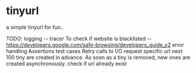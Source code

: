 tinyurl
=======

a simple tinyurl for fun.. 


TODO: 
	logging -- tracer
	To check if website is blacklisted -- https://developers.google.com/safe-browsing/developers_guide_v2 
	error handling
	Assertions
	test cases
	Retry calls to I/O
	request specific url
	next 100 tiny are created in advance. As soon as a tiny is removed, new ones are created asynchronously. 
	check if url already exist

